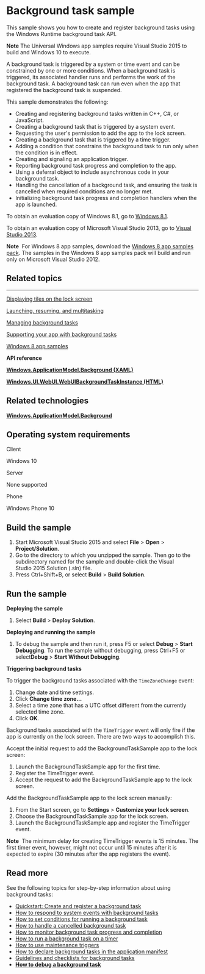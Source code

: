 ﻿Background task sample
======================

This sample shows you how to create and register background tasks using the Windows Runtime background task API.

**Note** The Universal Windows app samples require Visual Studio 2015 to build and Windows 10 to execute.

A background task is triggered by a system or time event and can be constrained by one or more conditions. When a background task is triggered, its associated handler runs and performs the work of the background task. A background task can run even when the app that registered the background task is suspended.

This sample demonstrates the following:

-   Creating and registering background tasks written in C++, C\#, or JavaScript.
-   Creating a background task that is triggered by a system event.
-   Requesting the user's permission to add the app to the lock screen.
-   Creating a background task that is triggered by a time trigger.
-   Adding a condition that constrains the background task to run only when the condition is in effect.
-   Creating and signaling an application trigger.
-   Reporting background task progress and completion to the app.
-   Using a deferral object to include asynchronous code in your background task.
-   Handling the cancellation of a background task, and ensuring the task is cancelled when required conditions are no longer met.
-   Initializing background task progress and completion handlers when the app is launched.

To obtain an evaluation copy of Windows 8.1, go to [Windows 8.1](http://go.microsoft.com/fwlink/p/?linkid=301696).

To obtain an evaluation copy of Microsoft Visual Studio 2013, go to [Visual Studio 2013](http://go.microsoft.com/fwlink/p/?linkid=301697).

**Note**  For Windows 8 app samples, download the [Windows 8 app samples pack](http://go.microsoft.com/fwlink/p/?LinkId=301698). The samples in the Windows 8 app samples pack will build and run only on Microsoft Visual Studio 2012.

Related topics
--------------

****

[Displaying tiles on the lock screen](http://msdn.microsoft.com/library/windows/apps/hh868260)

[Launching, resuming, and multitasking](http://msdn.microsoft.com/library/windows/apps/hh770837)

[Managing background tasks](http://msdn.microsoft.com/library/windows/apps/hh977053)

[Supporting your app with background tasks](http://msdn.microsoft.com/library/windows/apps/hh977056)

[Windows 8 app samples](http://go.microsoft.com/fwlink/p/?LinkID=227694)

**API reference**

[**Windows.ApplicationModel.Background (XAML)**](http://msdn.microsoft.com/library/windows/apps/br224847)

[**Windows.UI.WebUI.WebUIBackgroundTaskInstance (HTML)**](http://msdn.microsoft.com/library/windows/apps/hh701740)

Related technologies
--------------------

[**Windows.ApplicationModel.Background**](http://msdn.microsoft.com/library/windows/apps/br224847)

Operating system requirements
-----------------------------

Client

Windows 10

Server

None supported

Phone

Windows Phone 10

Build the sample
----------------

1.  Start Microsoft Visual Studio 2015 and select **File** \> **Open** \> **Project/Solution**.
2.  Go to the directory to which you unzipped the sample. Then go to the subdirectory named for the sample and double-click the Visual Studio 2015 Solution (.sln) file.
3.  Press Ctrl+Shift+B, or select **Build** \> **Build Solution**.

Run the sample
--------------

**Deploying the sample**

1.  Select **Build** \> **Deploy Solution**.

**Deploying and running the sample**

1.  To debug the sample and then run it, press F5 or select **Debug** \> **Start Debugging**. To run the sample without debugging, press Ctrl+F5 or select**Debug** \> **Start Without Debugging**.

**Triggering background tasks**

To trigger the background tasks associated with the `TimeZoneChange` event:

1.  Change date and time settings.
2.  Click **Change time zone...**
3.  Select a time zone that has a UTC offset different from the currently selected time zone.
4.  Click **OK**.

Background tasks associated with the `TimeTrigger` event will only fire if the app is currently on the lock screen. There are two ways to accomplish this.

Accept the initial request to add the BackgroundTaskSample app to the lock screen:

1.  Launch the BackgroundTaskSample app for the first time.
2.  Register the TimeTrigger event.
3.  Accept the request to add the BackgroundTaskSample app to the lock screen.

Add the BackgroundTaskSample app to the lock screen manually:

1.  From the Start screen, go to **Settings** \> **Customize your lock screen**.
2.  Choose the BackgroundTaskSample app for the lock screen.
3.  Launch the BackgroundTaskSample app and register the TimeTrigger event.

**Note**  The minimum delay for creating TimeTrigger events is 15 minutes. The first timer event, however, might not occur until 15 minutes after it is expected to expire (30 minutes after the app registers the event).

Read more
---------

See the following topics for step-by-step information about using background tasks:

-   [Quickstart: Create and register a background task](http://msdn.microsoft.com/library/windows/apps/hh977055)
-   [How to respond to system events with background tasks](http://msdn.microsoft.com/library/windows/apps/hh977058)
-   [How to set conditions for running a background task](http://msdn.microsoft.com/library/windows/apps/hh977057)
-   [How to handle a cancelled background task](http://msdn.microsoft.com/library/windows/apps/hh977052)
-   [How to monitor background task progress and completion](http://msdn.microsoft.com/library/windows/apps/hh977054)
-   [How to run a background task on a timer](http://msdn.microsoft.com/library/windows/apps/hh977059)
-   [How to use maintenance triggers](http://msdn.microsoft.com/library/windows/apps/jj883699)
-   [How to declare background tasks in the application manifest](http://msdn.microsoft.com/library/windows/apps/hh977049)
-   [Guidelines and checklists for background tasks](http://msdn.microsoft.com/library/windows/apps/hh977051)
-   [**How to debug a background task**](http://msdn.microsoft.com/library/windows/apps/jj542416)

